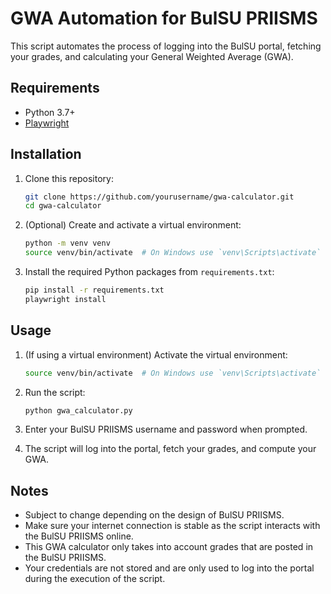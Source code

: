 # GWA Automation for BulSU PRIISMS

This script automates the process of logging into the BulSU portal, fetching your grades, and calculating your General Weighted Average (GWA).

## Requirements

- Python 3.7+
- [Playwright](https://github.com/microsoft/playwright-python)

## Installation

1. Clone this repository:

    ```bash
    git clone https://github.com/yourusername/gwa-calculator.git
    cd gwa-calculator
    ```

2. (Optional) Create and activate a virtual environment:

    ```bash
    python -m venv venv
    source venv/bin/activate  # On Windows use `venv\Scripts\activate`
    ```

3. Install the required Python packages from `requirements.txt`:

    ```bash
    pip install -r requirements.txt
    playwright install
    ```

## Usage

1. (If using a virtual environment) Activate the virtual environment:

    ```bash
    source venv/bin/activate  # On Windows use `venv\Scripts\activate`
    ```

2. Run the script:

    ```bash
    python gwa_calculator.py
    ```

3. Enter your BulSU PRIISMS username and password when prompted.

4. The script will log into the portal, fetch your grades, and compute your GWA.

## Notes

- Subject to change depending on the design of BulSU PRIISMS.
- Make sure your internet connection is stable as the script interacts with the BulSU PRIISMS online.
- This GWA calculator only takes into account grades that are posted in the BulSU PRIISMS.
- Your credentials are not stored and are only used to log into the portal during the execution of the script.

